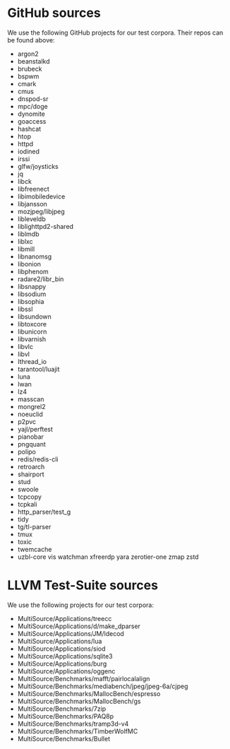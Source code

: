 # GitHub sources

We use the following GitHub projects for our test corpora. Their repos can be found above:
* argon2
* beanstalkd
* brubeck
* bspwm
* cmark
* cmus 
* dnspod-sr 
* mpc/doge 
* dynomite 
* goaccess 
* hashcat
* htop
* httpd
* iodined
* irssi
* glfw/joysticks
* jq
* libck
* libfreenect
* libimobiledevice
* libjansson
* mozjpeg/libjpeg
* libleveldb
* liblighttpd2-shared 
* liblmdb
* liblxc
* libmill
* libnanomsg
* libonion
* libphenom
* radare2/libr_bin
* libsnappy
* libsodium
* libsophia
* libssl
* libsundown
* libtoxcore
* libunicorn
* libvarnish
* libvlc
* libvl
* lthread_io
* tarantool/luajit
* luna
* lwan
* lz4
* masscan
* mongrel2
* noeuclid
* p2pvc
* yajl/perftest
* pianobar
* pngquant
* polipo
* redis/redis-cli
* retroarch
* shairport
* stud
* swoole
* tcpcopy
* tcpkali
* http_parser/test_g
* tidy
* tg/tl-parser
* tmux
* toxic
* twemcache
* uzbl-core vis watchman xfreerdp yara zerotier-one zmap zstd

# LLVM Test-Suite sources

We use the following projects for our test corpora:
* MultiSource/Applications/treecc
* MultiSource/Applications/d/make_dparser
* MultiSource/Applications/JM/ldecod
* MultiSource/Applications/lua
* MultiSource/Applications/siod
* MultiSource/Applications/sqlite3
* MultiSource/Applications/burg
* MultiSource/Applications/oggenc
* MultiSource/Benchmarks/mafft/pairlocalalign
* MultiSource/Benchmarks/mediabench/jpeg/jpeg-6a/cjpeg
* MultiSource/Benchmarks/MallocBench/espresso
* MultiSource/Benchmarks/MallocBench/gs
* MultiSource/Benchmarks/7zip
* MultiSource/Benchmarks/PAQ8p
* MultiSource/Benchmarks/tramp3d-v4
* MultiSource/Benchmarks/TimberWolfMC
* MultiSource/Benchmarks/Bullet
